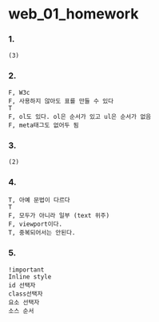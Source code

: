 # web_01_homework

### 1.

```
(3)
```



### 2. 

```
F, W3c
F, 사용하지 않아도 표를 만들 수 있다
T
F, ol도 있다. ol은 순서가 있고 ul은 순서가 없음 
F, meta태그도 없어두 됨
```



### 3. 

```
(2)
```



### 4.

```
T, 아예 문법이 다르다
T
F, 모두가 아니라 일부 (text 위주)
F, viewport이다.
T, 중복되어서는 안된다. 
```



### 5.

```
!important
Inline style
id 선택자
class선택자
요소 선택자
소스 순서 
```


